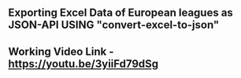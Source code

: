 ## Exporting Excel Data of European leagues as JSON-API USING "convert-excel-to-json"

## Working Video Link - https://youtu.be/3yiiFd79dSg

